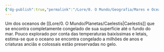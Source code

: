 ```yaml
---
{"dg-publish":true,"permalink":"/Lore/0. O Mundo/Geografia/Mares e Oceanos/Iemalo, o Oceano Glacial/","updated":"2025-06-22T08:12:28.203-03:00"}
---
```


Um dos oceanos de [[Lore/0. O Mundo/Planetas/Caelestis\|Caelestis]] que se encontra completamente congelado de sua superfície até o fundo do mar. Pouco explorado por conta das temperaturas baixíssimas e letais, estima-se que o oceano se encontra congelado a milhões de anos e criaturas anciãs e colossais estão preservadas no gelo.
